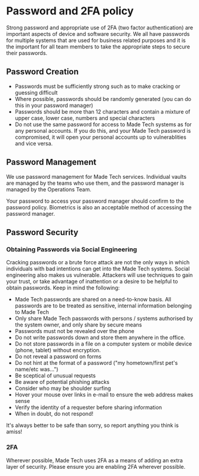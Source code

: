 # Password and 2FA policy
Strong password and appropriate use of 2FA (two factor authentication) are important aspects of device and software security. We all have passwords for multiple systems that are used for business related purposes and it is the important for all team members to take the appropriate steps to secure their passwords. 

## Password Creation
- Passwords must be sufficiently strong such as to make cracking or guessing difficult
- Where possible, passwords should be randomly generated (you can do this in your password manager)
- Passwords should be more than 12 characters and contain a mixture of upper case, lower case, numbers and special characters
- Do not use the same password for access to Made Tech systems as for any personal accounts. If you do this, and your Made Tech password is compromised, it will open your personal accounts up to vulnerablities and vice versa.

## Password Management
We use password management for Made Tech services. Individual vaults are managed by the teams who use them, and the password manager is managed by the Operations Team.

Your password to access your password manager should confirm to the password policy. Biometrics is also an acceptable method of accessing the password manager.

## Password Security

### Obtaining Passwords via Social Engineering

Cracking passwords or a brute force attack are not the only ways in which individuals with bad intentions can get into the Made Tech systems. Social engineering also makes us vulnerable. Attackers will use techniques to gain your trust, or take advantage of inattention or a desire to be helpful to obtain passwords. Keep in mind the following:

- Made Tech passwords are shared on a need-to-know basis. All passwords are to be treated as sensitive, internal information belonging to Made Tech
- Only share Made Tech passwords with persons / systems authorised by the system owner, and only share by secure means
- Passwords must not be revealed over the phone
- Do not write passwords down and store them anywhere in the office. 
- Do not store passwords in a file on a computer system or mobile device (phone, tablet) without encryption.
- Do not reveal a password on forms
- Do not hint at the format of a password ("my hometown/first pet's name/etc was...")
- Be sceptical of unusual requests
- Be aware of potential phishing attacks
- Consider who may be shoulder surfing
- Hover your mouse over links in e-mail to ensure the web address makes sense
- Verify the identity of a requester before sharing information
- When in doubt, do not respond!

It's always better to be safe than sorry, so report anything you think is amiss!

### 2FA
Wherever possible, Made Tech uses 2FA as a means of adding an extra layer of security. Please ensure you are enabling 2FA wherever possible. 
